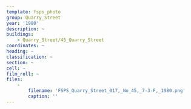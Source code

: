 ```yaml
---
template: fsps_photo
group: Quarry_Street
year: '1980'
description: ~
buildings:
    - Quarry_Street/45_Quarry_Street
coordinates: ~
heading: ~
classification: ~
section: ~
cell: ~
film_roll: ~
files:
    -
        filename: 'FSPS_Quarry_Street_017,_No_45,_7-3-F,_1980.png'
        caption: ''
---
```

